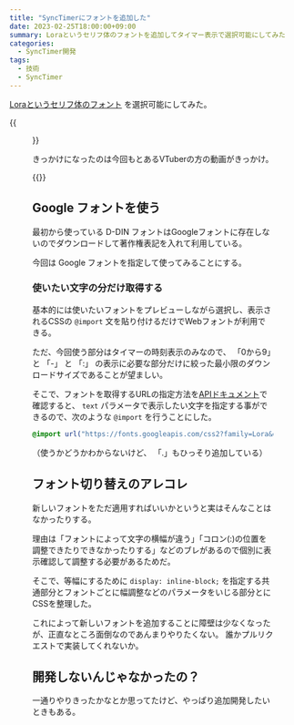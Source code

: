 ```yaml
---
title: "SyncTimerにフォントを追加した"
date: 2023-02-25T18:00:00+09:00
summary: Loraというセリフ体のフォントを追加してタイマー表示で選択可能にしてみた
categories:
  - SyncTimer開発
tags:
  - 技術
  - SyncTimer
---
```


[Loraというセリフ体のフォント](https://fonts.google.com/specimen/Lora) を選択可能にしてみた。

{{<figure src="synctimer-serif-font.png" width="80%">}}

きっかけになったのは今回もとあるVTuberの方の動画がきっかけ。

{{<tweet user="mather314" id="1628682464700026880">}}

## Google フォントを使う

最初から使っている D-DIN フォントはGoogleフォントに存在しないのでダウンロードして著作権表記を入れて利用している。

今回は Google フォントを指定して使ってみることにする。

### 使いたい文字の分だけ取得する

基本的には使いたいフォントをプレビューしながら選択し、表示されるCSSの `@import` 文を貼り付けるだけでWebフォントが利用できる。

ただ、今回使う部分はタイマーの時刻表示のみなので、 「0から9」と 「-」 と 「:」 の表示に必要な部分だけに絞った最小限のダウンロードサイズであることが望ましい。

そこで、フォントを取得するURLの指定方法を[APIドキュメント](https://developers.google.com/fonts/docs/css2?hl=en#api_url_specification)で確認すると、
`text` パラメータで表示したい文字を指定する事ができるので、次のような `@import` を行うことにした。

```css
@import url("https://fonts.googleapis.com/css2?family=Lora&display=swap&text=-:.0123456789");
```

（使うかどうかわからないけど、 「.」もひっそり追加している）

## フォント切り替えのアレコレ

新しいフォントをただ適用すればいいかというと実はそんなことはなかったりする。

理由は「フォントによって文字の横幅が違う」「コロン(:)の位置を調整できたりできなかったりする」などのブレがあるので個別に表示確認して調整する必要があるためだ。

そこで、等幅にするために `display: inline-block;` を指定する共通部分とフォントごとに幅調整などのパラメータをいじる部分とにCSSを整理した。

これによって新しいフォントを追加することに障壁は少なくなったが、正直なところ面倒なのであんまりやりたくない。
誰かプルリクエストで実装してくれないか。

## 開発しないんじゃなかったの？

一通りやりきったかなとか思ってたけど、やっぱり追加開発したいときもある。
